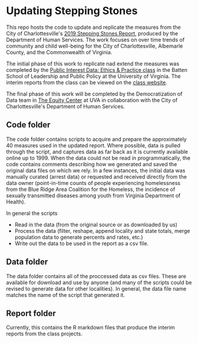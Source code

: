 # Updating Stepping Stones

This repo hosts the code to update and replicate the measures from the City of Charlottesville's [2019 Stepping Stones Report](https://www.charlottesville.gov/1623/Stepping-Stones-Report), produced by the Department of Human Services. The work focuses on over time trends of community and child well-being for the City of Charlottesville, Albemarle County, and the Commonwealth of Virginia.

The initial phase of this work to replicate nad extend the measures was completed by the [Public Interest Data: Ethics & Practice class](https://pidep23.mclaibourn.org/) in the Batten School of Leadership and Public Policy at the University of Virginia. The interim reports from the class can be viewed on the [class website](https://pidep23.mclaibourn.org/static/projects/).

The final phase of this work will be completed by the Democratization of Data team in [The Equity Center](https://virginiaequitycenter.org/) at UVA in collaboration with the City of Charlottesville's Department of Human Services.

## Code folder

The code folder contains scripts to acquire and prepare the approximately 40 measures used in the updated report. Where possible, data is pulled through the script, and captures data as far back as it is currently available online up to 1999. When the data could not be read in programmatically, the code contains comments describing how we generated and saved the original data files on which we rely. In a few instances, the initial data was manually curated (arrest data) or requested and received directly from the data owner (point-in-time counts of people experiencing homelessness from the Blue Ridge Area Coalition for the Homeless, the incidence of sexually transmitted diseases among youth from Virginia Department of Health).

In general the scripts

* Read in the data (from the original source or as downloaded by us)
* Process the data (filter, reshape, append locality and state totals, merge population data to generate percents and rates, etc.)
* Write out the data to be used in the report as a csv file.

## Data folder

The data folder contains all of the proccessed data as csv files. These are available for download and use by anyone (and many of the scripts could be revised to generate data for other localities). In general, the data file name matches the name of the script that generated it.

## Report folder

Currently, this contains the R markdown files that produce the interim reports from the class projects. 
